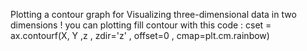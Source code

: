 Plotting a contour graph for Visualizing three-dimensional data in two dimensions
! you can plotting  fill contour with this code  :  cset = ax.contourf(X, Y ,z  , zdir='z' , offset=0 , cmap=plt.cm.rainbow)

                                         
